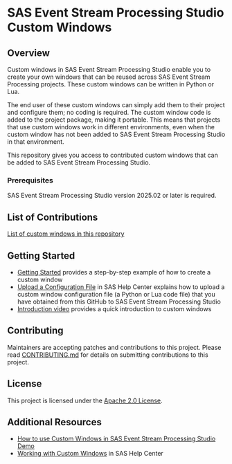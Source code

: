 # SAS Event Stream Processing Studio Custom Windows

## Overview
Custom windows in SAS Event Stream Processing Studio enable you to create your own windows that can be reused across SAS Event Stream Processing projects. These custom windows can be written in Python or Lua. 

The end user of these custom windows can simply add them to their project and configure them; no coding is required. The custom window code is added to the project package, making it portable. This means that projects that use custom windows work in different environments, even when the custom window has not been added to SAS Event Stream Processing Studio in that environment. 

This repository gives you access to contributed custom windows that can be added to SAS Event Stream Processing Studio. 

<!-- ### What's new -->

### Prerequisites
SAS Event Stream Processing Studio version 2025.02 or later is required. 

## List of Contributions
[List of custom windows in this repository](CUSTOM_WINDOWS_LIST.md)

<!-- ## Installation -->

## Getting Started

* [Getting Started](https://github.com/sassoftware/esp-studio-custom-windows/tree/main/Getting%20Started) provides a step-by-step example of how to create a custom window
* [Upload a Configuration File](https://documentation.sas.com/?cdcId=espcdc&cdcVersion=default&docsetId=espstudio&docsetTarget=n1s1yakz9sl8upn1h9w2w7ba2mao.htm#p0a64jblkf46y4n1hofcs1ikonrz) in SAS Help Center explains how to upload a custom window configuration file (a Python or Lua code file) that you have obtained from this GitHub to SAS Event Stream Processing Studio
* [Introduction video](https://sas-social.brightcovegallery.com/sharing?videoId=6369145381112) provides a quick introduction to custom windows

<!-- ### Running -->

<!-- ### Examples -->

<!-- ### Troubleshooting -->

## Contributing
Maintainers are accepting patches and contributions to this project.
Please read [CONTRIBUTING.md](CONTRIBUTING.md) for details on submitting contributions to this project.

## License
This project is licensed under the [Apache 2.0 License](LICENSE).

## Additional Resources
* [How to use Custom Windows in SAS Event Stream Processing Studio Demo](https://sas-social.brightcovegallery.com/sharing?videoId=6369145381112)
* [Working with Custom Windows](https://documentation.sas.com/?cdcId=espcdc&cdcVersion=default&docsetId=espstudio&docsetTarget=n1i5e4tlvgim7tn1sk4k9vafj2in.htm) in SAS Help Center
